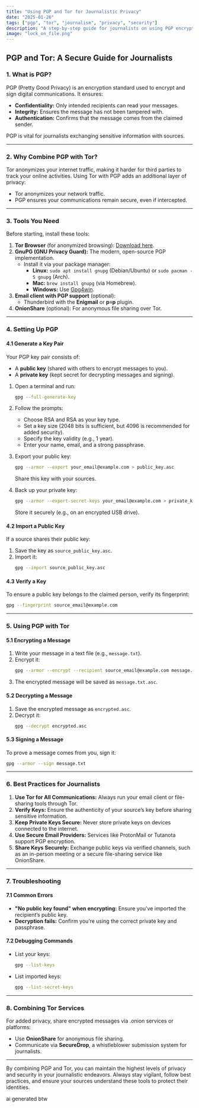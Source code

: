 ```yaml
---
title: "Using PGP and Tor for Journalistic Privacy"
date: "2025-01-26"
tags: ["pgp", "tor", "journalism", "privacy", "security"]
description: "A step-by-step guide for journalists on using PGP encryption and Tor for secure and private communications. Learn how to safeguard sensitive information, protect sources, and maintain anonymity online."
image: "lock_on_file.png"
---
```

## **PGP and Tor: A Secure Guide for Journalists**

### **1. What is PGP?**
PGP (Pretty Good Privacy) is an encryption standard used to encrypt and sign digital communications. It ensures:
- **Confidentiality:** Only intended recipients can read your messages.
- **Integrity:** Ensures the message has not been tampered with.
- **Authentication:** Confirms that the message comes from the claimed sender.

PGP is vital for journalists exchanging sensitive information with sources.

---

### **2. Why Combine PGP with Tor?**
Tor anonymizes your internet traffic, making it harder for third parties to track your online activities. Using Tor with PGP adds an additional layer of privacy:
- Tor anonymizes your network traffic.
- PGP ensures your communications remain secure, even if intercepted.

---

### **3. Tools You Need**
Before starting, install these tools:
1. **Tor Browser** (for anonymized browsing): [Download here](https://www.torproject.org).
2. **GnuPG (GNU Privacy Guard):** The modern, open-source PGP implementation. 
   - Install it via your package manager:
     - **Linux:** `sudo apt install gnupg` (Debian/Ubuntu) or `sudo pacman -S gnupg` (Arch).
     - **Mac:** `brew install gnupg` (via Homebrew).
     - **Windows:** Use [Gpg4win](https://gpg4win.org/).
3. **Email client with PGP support** (optional):
   - Thunderbird with the **Enigmail** or **p≡p** plugin.
4. **OnionShare** (optional): For anonymous file sharing over Tor.

---

### **4. Setting Up PGP**
#### **4.1 Generate a Key Pair**
Your PGP key pair consists of:
- A **public key** (shared with others to encrypt messages to you).
- A **private key** (kept secret for decrypting messages and signing).

1. Open a terminal and run:
   ```bash
   gpg --full-generate-key
   ```
2. Follow the prompts:
   - Choose RSA and RSA as your key type.
   - Set a key size (2048 bits is sufficient, but 4096 is recommended for added security).
   - Specify the key validity (e.g., 1 year).
   - Enter your name, email, and a strong passphrase.

3. Export your public key:
   ```bash
   gpg --armor --export your_email@example.com > public_key.asc
   ```
   Share this key with your sources.

4. Back up your private key:
   ```bash
   gpg --armor --export-secret-keys your_email@example.com > private_key.asc
   ```
   Store it securely (e.g., on an encrypted USB drive).

#### **4.2 Import a Public Key**
If a source shares their public key:
1. Save the key as `source_public_key.asc`.
2. Import it:
   ```bash
   gpg --import source_public_key.asc
   ```

#### **4.3 Verify a Key**
To ensure a public key belongs to the claimed person, verify its fingerprint:
```bash
gpg --fingerprint source_email@example.com
```

---

### **5. Using PGP with Tor**
#### **5.1 Encrypting a Message**
1. Write your message in a text file (e.g., `message.txt`).
2. Encrypt it:
   ```bash
   gpg --armor --encrypt --recipient source_email@example.com message.txt
   ```
3. The encrypted message will be saved as `message.txt.asc`.

#### **5.2 Decrypting a Message**
1. Save the encrypted message as `encrypted.asc`.
2. Decrypt it:
   ```bash
   gpg --decrypt encrypted.asc
   ```

#### **5.3 Signing a Message**
To prove a message comes from you, sign it:
```bash
gpg --armor --sign message.txt
```

---

### **6. Best Practices for Journalists**
1. **Use Tor for All Communications:** Always run your email client or file-sharing tools through Tor.
2. **Verify Keys:** Ensure the authenticity of your source’s key before sharing sensitive information.
3. **Keep Private Keys Secure:** Never store private keys on devices connected to the internet.
4. **Use Secure Email Providers:** Services like ProtonMail or Tutanota support PGP encryption.
5. **Share Keys Securely:** Exchange public keys via verified channels, such as an in-person meeting or a secure file-sharing service like OnionShare.

---

### **7. Troubleshooting**
#### **7.1 Common Errors**
- **"No public key found" when encrypting:** Ensure you've imported the recipient’s public key.
- **Decryption fails:** Confirm you’re using the correct private key and passphrase.

#### **7.2 Debugging Commands**
- List your keys:
  ```bash
  gpg --list-keys
  ```
- List imported keys:
  ```bash
  gpg --list-secret-keys
  ```

---

### **8. Combining Tor Services**
For added privacy, share encrypted messages via .onion services or platforms:
- Use **OnionShare** for anonymous file sharing.
- Communicate via **SecureDrop**, a whistleblower submission system for journalists.

---

By combining PGP and Tor, you can maintain the highest levels of privacy and security in your journalistic endeavors. Always stay vigilant, follow best practices, and ensure your sources understand these tools to protect their identities.

ai generated btw